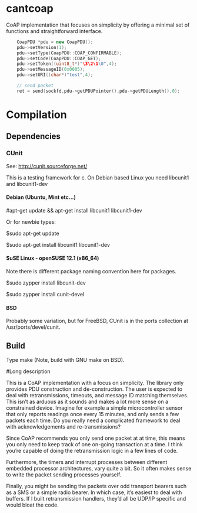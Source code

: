 cantcoap
========

CoAP implementation that focuses on simplicity by offering a minimal set of functions and straightforward interface.

```C++
	CoapPDU *pdu = new CoapPDU();
	pdu->setVersion(1);
	pdu->setType(CoapPDU::COAP_CONFIRMABLE);
	pdu->setCode(CoapPDU::COAP_GET);
	pdu->setToken((uint8_t*)"\3\2\1\0",4);
	pdu->setMessageID(0x0005);
	pdu->setURI((char*)"test",4);

	// send packet 
	ret = send(sockfd,pdu->getPDUPointer(),pdu->getPDULength(),0);
```

# Compilation

## Dependencies

### CUnit 

See: http://cunit.sourceforge.net/

This is a testing framework for c. 
On Debian based Linux you need libcunit1 and libcunit1-dev

#### Debian (Ubuntu, Mint etc...)

\#apt-get update && apt-get install libcunit1 libcunit1-dev

Or for newbie types:

$sudo apt-get update

$sudo apt-get install libcunit1 libcunit1-dev


#### SuSE Linux - openSUSE 12.1 (x86_64)

Note there is different package naming convention here for packages.

$sudo zypper install libcunit-dev

$sudo zypper install cunit-devel


#### BSD 

Probably some variation, but for FreeBSD, CUnit is in the ports collection at /usr/ports/devel/cunit.

## Build

Type make (Note, build with GNU make on BSD).

#Long description

This is a CoAP implementation with a focus on simplicity. The library only provides PDU construction and de-construction.
The user is expected to deal with retransmissions, timeouts, and message ID matching themselves. This isn’t as arduous as it sounds and makes a lot more sense on a constrained device.
Imagine for example a simple microcontroller sensor that only reports readings once every 15 minutes, and only sends a few packets each time. Do you really need a complicated framework to deal with acknowledgements and re-transmissions?

Since CoAP recommends you only send one packet at at time, this means you only need to keep track of one on-going transaction at a time. I think you’re capable of doing the retransmission logic in a few lines of code.

Furthermore, the timers and interrupt processes between different embedded processor architectures, vary quite a bit. So it often makes sense to write the packet sending processes yourself.

Finally, you might be sending the packets over odd transport bearers such as a SMS or a simple radio bearer. In which case, it’s easiest to deal with buffers. If I built retransmission handlers, they’d all be UDP/IP specific and would bloat the code.
